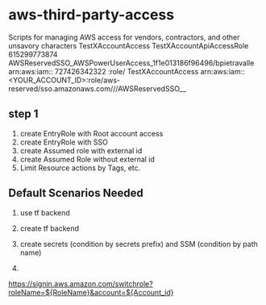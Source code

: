 # aws-third-party-access
Scripts for managing AWS access for vendors, contractors, and other unsavory characters
TestXAccountAccess
TestXAccountApiAccessRole
615299773874
AWSReservedSSO_AWSPowerUserAccess_1f1e013186f96496/bpietravalle
arn:aws:iam::
727426342322
:role/
TestXAccountAccess
arn:aws:iam::<YOUR_ACCOUNT_ID>:role/aws-reserved/sso.amazonaws.com/<REGION>/<UUID>/AWSReservedSSO_<PermissionSetName>_<UUID>

## step 1
1. create EntryRole with Root account access
2. create EntryRole with SSO
3. create Assumed role with external id
4. create Assumed Role without external id
5. Limit Resource actions by Tags, etc.

## Default Scenarios Needed
1. use tf backend
2. create tf backend
3. create secrets (condition by secrets prefix) and SSM (condition by path name)

4. 


https://signin.aws.amazon.com/switchrole?roleName=${RoleName}&account=${Account_id}
